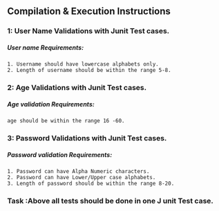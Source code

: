 ## Compilation & Execution Instructions
### 1: User Name Validations with Junit Test cases.

##### User name Requirements:
```
1. Username should have lowercase alphabets only.
2. Length of username should be within the range 5-8.

```

### 2: Age Validations with Junit Test cases.

##### Age validation Requirements:
```
age should be within the range 16 -60.

```
### 3: Password Validations with Junit Test cases.

##### Password validation Requirements:
```
1. Password can have Alpha Numeric characters.
2. Password can have Lower/Upper case alphabets.
3. Length of password should be within the range 8-20.

```
### Task :Above all tests should be done in one J unit Test case.
